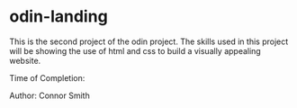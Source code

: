 # odin-landing

This is the second project of the odin project. The skills used in this project will be showing the use of html and css to build a visually appealing
website.

Time of Completion: 

Author: Connor Smith
